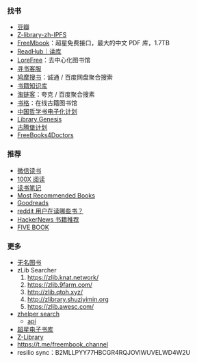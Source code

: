 ### 找书

- [豆瓣](https://www.douban.com/)
- [Z-library-zh-IPFS](https://bk.hallowlib.org/)
- [FreeMbook](https://freembook.com/)：超星免费接口，最大的中文 PDF 库，1.7TB
- [ReadHub｜读库](https://m.readhub.one/)
- [LoreFree](https://ebook2.lorefree.com/)：去中心化图书馆
- [寻书客服](https://ebooks.pages.dev/)
- [鸠摩搜书](https://www.jiumodiary.com/)：诚通 / 百度网盘聚合搜索
- [书籍知识库](https://book.zhishikoo.com/)
- [淘链客](https://www.toplinks.cc/s/)：夸克 / 百度聚合搜素
- [书格](https://new.shuge.org/)：在线古籍图书馆
- [中国哲学书电子化计划](https://ctext.org/zh)
- [Library Genesis](http://libgen.rs)
- [古腾堡计划](http://www.gutenberg.org)
- [FreeBooks4Doctors](http://freebooks4doctors.com/)

### 推荐

- [微信读书](https://weread.qq.com/)
- [100X 阅读](https://100x.today/)
- [读书笔记](https://reading.geek-docs.com/)
- [Most Recommended Books](https://mostrecommendedbooks.com/)
- [Goodreads](https://goodreads.com)
- [reddit 用户在读哪些书？](https://www.redditreads.com/)
- [HackerNews 书籍推荐](https://hacker-recommended-books.vercel.app/category/0/all-time/page/0/0)
- [FIVE BOOK ](https://fivebooks.com/)

### 更多

- [无名图书](https://www.book123.info/)
- zLib Searcher
  1. <https://zlib.knat.network/>
  2. <https://zlib.9farm.com/>
  3. <http://zlib.qtoh.xyz/>
  4. <http://zlibrary.shuziyimin.org>
  5. <https://zlib.awesc.com/>
- [zhelper search](https://search.zhelper.net/?[{%22name%22:%22zhelperV5%22,%22url%22:%22https://api.v5.zhelper.net%22,%22type%22:%22full%22,%22sensitive%22:false,%22detail%22:true},{%22name%22:%22Mibooks(V4)%22,%22url%22:%22https://api.mibooks.tk%22,%22type%22:%22full%22,%22sensitive%22:false,%22detail%22:false},{%22name%22:%22Ylibrary%22,%22url%22:%22https://api.ylibrary.org%22,%22type%22:%22full%22,%22sensitive%22:false,%22detail%22:true},{%22name%22:%22bookpan%22,%22url%22:%22https://api.bookpan.net%22,%22type%22:%22light%22,%22sensitive%22:false,%22detail%22:true}])
  - [api](https://tool.yibook.org/)
- [超星电子书库](https://beta.ssdown.org/)
- [Z-Library](https://z-lib.is/)
- <https://t.me/freembook_channel>
- resilio sync：B2MLLPYY77HBCGR4RQJOVIWUVELWD4W2U